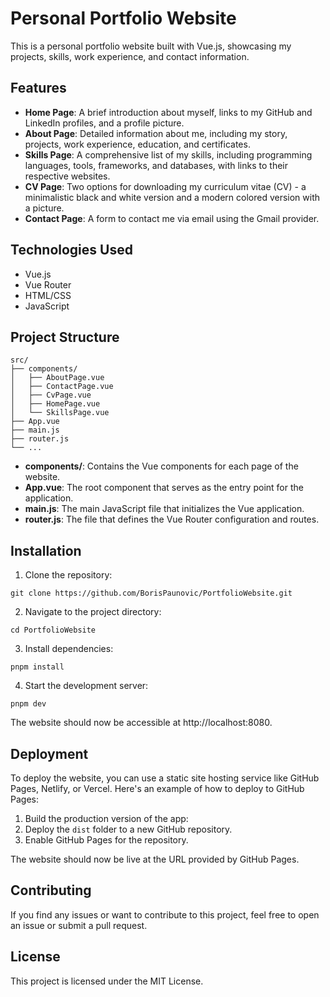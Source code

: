 # Personal Portfolio Website

This is a personal portfolio website built with Vue.js, showcasing my projects, skills, work experience, and contact information.

## Features

- **Home Page**: A brief introduction about myself, links to my GitHub and LinkedIn profiles, and a profile picture.
- **About Page**: Detailed information about me, including my story, projects, work experience, education, and certificates.
- **Skills Page**: A comprehensive list of my skills, including programming languages, tools, frameworks, and databases, with links to their respective websites.
- **CV Page**: Two options for downloading my curriculum vitae (CV) - a minimalistic black and white version and a modern colored version with a picture.
- **Contact Page**: A form to contact me via email using the Gmail provider.

## Technologies Used

- Vue.js
- Vue Router
- HTML/CSS
- JavaScript

## Project Structure

```
src/
├── components/
│   ├── AboutPage.vue
│   ├── ContactPage.vue
│   ├── CvPage.vue
│   ├── HomePage.vue
│   └── SkillsPage.vue
├── App.vue
├── main.js
├── router.js
└── ...
```
- **components/**: Contains the Vue components for each page of the website.
- **App.vue**: The root component that serves as the entry point for the application.
- **main.js**: The main JavaScript file that initializes the Vue application.
- **router.js**: The file that defines the Vue Router configuration and routes.

## Installation

1. Clone the repository:
```
git clone https://github.com/BorisPaunovic/PortfolioWebsite.git
```
2. Navigate to the project directory:
```
cd PortfolioWebsite
```
3. Install dependencies:
```
pnpm install
```
4. Start the development server:
```
pnpm dev
```
The website should now be accessible at http://localhost:8080.

## Deployment

To deploy the website, you can use a static site hosting service like GitHub Pages, Netlify, or Vercel. Here's an example of how to deploy to GitHub Pages:

1. Build the production version of the app:
2. Deploy the `dist` folder to a new GitHub repository.
3. Enable GitHub Pages for the repository.

The website should now be live at the URL provided by GitHub Pages.

## Contributing

If you find any issues or want to contribute to this project, feel free to open an issue or submit a pull request.

## License

This project is licensed under the MIT License.






